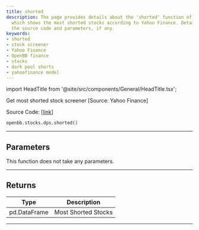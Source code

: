 ```yaml
---
title: shorted
description: The page provides details about the 'shorted' function of OpenBBTerminal
  which shows the most shorted stocks according to Yahoo Finance. Details include
  the source code and parameters, if any.
keywords:
- shorted
- stock screener
- Yahoo Finance
- OpenBB finance
- stocks
- dark pool shorts
- yahoofinance model
---
```


import HeadTitle from '@site/src/components/General/HeadTitle.tsx';

<HeadTitle title="stocks.dps.shorted - Reference | OpenBB SDK Docs" />

Get most shorted stock screener [Source: Yahoo Finance]

Source Code: [[link](https://github.com/OpenBB-finance/OpenBBTerminal/tree/main/openbb_terminal/stocks/dark_pool_shorts/yahoofinance_model.py#L16)]

```python
openbb.stocks.dps.shorted()
```

---

## Parameters

This function does not take any parameters.

---

## Returns

| Type | Description |
| ---- | ----------- |
| pd.DataFrame | Most Shorted Stocks |
---
